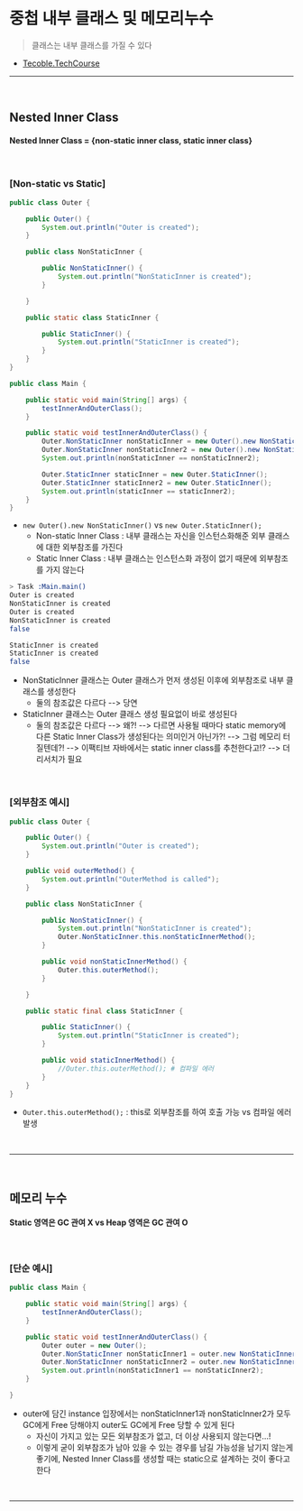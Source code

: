 # 중첩 내부 클래스 및 메모리누수
> 클래스는 내부 클래스를 가질 수 있다
* [Tecoble.TechCourse](https://tecoble.techcourse.co.kr/post/2020-11-05-nested-class/)

<hr>
<br>

## Nested Inner Class
#### Nested Inner Class = {non-static inner class, static inner class}

<br>

### [Non-static vs Static]
```java
public class Outer {

    public Outer() {
        System.out.println("Outer is created");
    }

    public class NonStaticInner {

        public NonStaticInner() {
            System.out.println("NonStaticInner is created");
        }

    }

    public static class StaticInner {

        public StaticInner() {
            System.out.println("StaticInner is created");
        }
    }
}

```

```java
public class Main {

    public static void main(String[] args) {
        testInnerAndOuterClass();
    }

    public static void testInnerAndOuterClass() {
        Outer.NonStaticInner nonStaticInner = new Outer().new NonStaticInner();
        Outer.NonStaticInner nonStaticInner2 = new Outer().new NonStaticInner();
        System.out.println(nonStaticInner == nonStaticInner2);

        Outer.StaticInner staticInner = new Outer.StaticInner();
        Outer.StaticInner staticInner2 = new Outer.StaticInner();
        System.out.println(staticInner == staticInner2);
    }
}
```
* `new Outer().new NonStaticInner()` vs `new Outer.StaticInner();`
  * Non-static Inner Class : 내부 클래스는 자신을 인스턴스화해준 외부 클래스에 대한 외부참조를 가진다
  * Static Inner Class : 내부 클래스는 인스턴스화 과정이 없기 때문에 외부참조를 가지 않는다

```bash
> Task :Main.main()
Outer is created
NonStaticInner is created
Outer is created
NonStaticInner is created
false

StaticInner is created
StaticInner is created
false
```
* NonStaticInner 클래스는 Outer 클래스가 먼저 생성된 이후에 외부참조로 내부 클래스를 생성한다
  * 둘의 참조값은 다르다 --> 당연
* StaticInner 클래스는 Outer 클래스 생성 필요없이 바로 생성된다
  * 둘의 참조값은 다르다 --> 왜?! --> 다르면 사용될 때마다 static memory에 다른 Static Inner Class가 생성된다는 의미인거 아닌가?! --> 그럼 메모리 터질텐데?! --> 이팩티브 자바에서는 static inner class를 추천한다고!? --> 더 리서치가 필요 

<br>

### [외부참조 예시]
```java
public class Outer {

    public Outer() {
        System.out.println("Outer is created");
    }

    public void outerMethod() {
        System.out.println("OuterMethod is called");
    }

    public class NonStaticInner {

        public NonStaticInner() {
            System.out.println("NonStaticInner is created");
            Outer.NonStaticInner.this.nonStaticInnerMethod();
        }

        public void nonStaticInnerMethod() {
            Outer.this.outerMethod();
        }

    }

    public static final class StaticInner {

        public StaticInner() {
            System.out.println("StaticInner is created");
        }

        public void staticInnerMethod() {
            //Outer.this.outerMethod(); # 컴파일 에러
        }
    }
}
```
* `Outer.this.outerMethod();` : this로 외부참조를 하여 호출 가능 vs 컴파일 에러 발생


<br>
<hr>
<br>

## 메모리 누수
#### Static 영역은 GC 관여 X vs Heap 영역은 GC 관여 O


<br>

### [단순 예시]
```java
public class Main {

    public static void main(String[] args) {
        testInnerAndOuterClass();
    }

    public static void testInnerAndOuterClass() {
        Outer outer = new Outer();
        Outer.NonStaticInner nonStaticInner1 = outer.new NonStaticInner();
        Outer.NonStaticInner nonStaticInner2 = outer.new NonStaticInner();
        System.out.println(nonStaticInner1 == nonStaticInner2);
    }

}
```
* outer에 담긴 instance 입장에서는 nonStaticInner1과 nonStaticInner2가 모두 GC에게 Free 당해야지 outer도 GC에게 Free 당할 수 있게 된다
  * 자신이 가지고 있는 모든 외부참조가 없고, 더 이상 사용되지 않는다면...!
  * 이렇게 굳이 외부참조가 남아 있을 수 있는 경우를 남길 가능성을 남기지 않는게 좋기에, Nested Inner Class를 생성할 때는 static으로 설계하는 것이 좋다고 한다

<br>
<hr>
<br>
